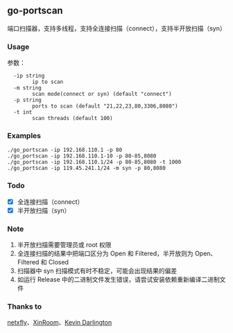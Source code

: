 ## go-portscan

端口扫描器，支持多线程，支持全连接扫描（connect），支持半开放扫描（syn）

### Usage

参数：

```shell
  -ip string
        ip to scan
  -m string
        scan mode(connect or syn) (default "connect")
  -p string
        ports to scan (default "21,22,23,80,3306,8080")
  -t int
        scan threads (default 100)
```

### Examples

```shell
./go_portscan -ip 192.168.110.1 -p 80
./go_portscan -ip 192.168.110.1-10 -p 80-85,8080
./go_portscan -ip 192.168.110.1/24 -p 80-85,8080 -t 1000
./go_portscan -ip 119.45.241.1/24 -m syn -p 80,8080
```

### Todo

- [x] 全连接扫描（connect）
- [x] 半开放扫描（syn）

### Note

1. 半开放扫描需要管理员或 root 权限
2. 全连接扫描的结果中把端口区分为 Open 和 Filtered，半开放则为 Open、Filtered 和 Closed
3. 扫描器中 syn 扫描模式有时不稳定，可能会出现结果的偏差
4. 如运行 Release 中的二进制文件发生错误，请尝试安装依赖重新编译二进制文件

### Thanks to

[netxfly](https://github.com/netxfly)、[XinRoom](https://github.com/XinRoom)、[Kevin Darlington](https://github.com/kdar)